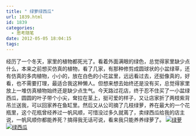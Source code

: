 ```yaml
---
title: " 绿萝绿西瓜"
url: 1839.html
id: 1839
categories:
  - 思考随笔
date: 2012-05-05 18:04:15
tags:
---
```


经历了一个冬天，家里的植物都死光了。看着外面满眼的绿色，总觉得家里缺少点什么，本来之前想买仿真的植物，看了几家，有那种修剪成圆球状的小盆绿草，还有仿真的多肉植物，小小的，放在白色的小花盆里，远远看过去，还挺像真的，好看，也不需要打理，最适合我这种懒人。但想来想去始终还是没有买，总觉得家里放上一堆仿真植物始终还是缺少点生气。今天路过花店，终于忍不住买了一小盆绿西瓜，圆圆的叶子带个小尖，耷拉在茎上，挺可爱的样子，又让店家折了两枝紫背吊兰送我，可以回家养在鱼缸里。然后又从公司摘了几枝绿萝，养在最大的一个花瓶里，这个花瓶曾经养过一帆风顺，可惜没过多久就蔫了，卖绿西瓜给我的店主说，一帆风顺你都能养死？搞得我无话可说，看来我只能养养绿萝了。 [![绿萝](../../../images/2012/05/IMG_9910-2012-05-05-15-08-19.jpg "绿萝")](../../../images/2012/05/IMG_9910-2012-05-05-15-08-19.jpg) [![绿西瓜](../../../images/2012/05/IMG_9907-2012-05-05-15-05-44.jpg "绿西瓜")](../../../images/2012/05/IMG_9907-2012-05-05-15-05-44.jpg)